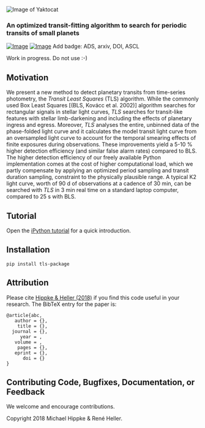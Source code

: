 ![Image of Yaktocat](https://github.com/hippke/tls/blob/master/logo.png)
### An optimized transit-fitting algorithm to search for periodic transits of small planets
[![Image](https://img.shields.io/badge/license-MIT-blue.svg)](https://github.com/hippke/tls/blob/master/LICENSE "MIT license")
[![Image](https://img.shields.io/badge/Python-3.5%20%7C%203.6%20%7C%203.7-blue.svg)](https://pypi.org/project/tls-package/ "PyPI")
Add badge: ADS, arxiv, DOI, ASCL

Work in progress. Do not use :-)



## Motivation
We present a new method to detect planetary transits from time-series photometry, the *Transit Least Squares* (TLS) algorithm. While the commonly used Box Least Squares [(BLS, Kovácc et al. 2002)] algorithm searches for rectangular signals in stellar light curves, *TLS* searches for transit-like features with stellar limb-darkening and including the effects of planetary ingress and egress. Moreover, *TLS* analyses the entire, unbinned data of the phase-folded light curve and it calculates the model transit light curve from an oversampled light curve to account for the temporal smearing effects of finite exposures during observations. These improvements yield a 5-10 % higher detection efficiency (and similar false alarm rates) compared to BLS. The higher detection efficiency of our freely available Python implementation comes at the cost of higher computational load, which we partly compensate by applying an optimized period sampling and transit duration sampling, constraint to the physically plausible range. A typical K2 light curve, worth of 90 d of observations at a cadence of 30 min, can be searched with *TLS* in 3 min real time on a standard laptop computer, compared to 25 s with BLS.


## Tutorial
Open the [iPython tutorial](https://github.com/hippke/tls/blob/master/tls_tutorial.ipynb) for a quick introduction.

## Installation
`pip install tls-package`

## Attribution
Please cite [Hippke & Heller (2018)](http://www.) if you find this code useful in your research. The BibTeX entry for the paper is:

```
@article{abc,
   author = {},
    title = {},
  journal = {},
     year = ,
   volume = ,
    pages = {},
   eprint = {},
      doi = {}
}
```

## Contributing Code, Bugfixes, Documentation, or Feedback
We welcome and encourage contributions.

Copyright 2018 Michael Hippke & René Heller.
